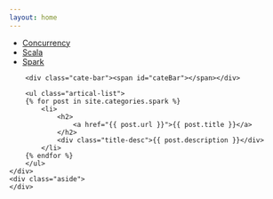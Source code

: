 ```yaml
---
layout: home
---
```


<div class="index-content project">
    <div class="section">
        <ul class="artical-cate">
            <li><a href="/" style="text-align:left"><span>Concurrency</span></a></li>
            <li style="text-align:left"><a href="/scala"><span>Scala</span></a></li>
            <li class="on" style="text-align:left"><a href="/spark"><span>Spark</span></a></li>
        </ul>

        <div class="cate-bar"><span id="cateBar"></span></div>

        <ul class="artical-list">
        {% for post in site.categories.spark %}
            <li>
                <h2>
                    <a href="{{ post.url }}">{{ post.title }}</a>
                </h2>
                <div class="title-desc">{{ post.description }}</div>
            </li>
        {% endfor %}
        </ul>
    </div>
    <div class="aside">
    </div>
</div>
